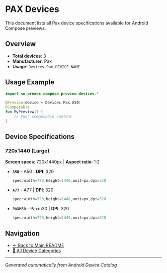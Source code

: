 # PAX Devices

This document lists all Pax device specifications available for Android Compose previews.

## Overview

- **Total devices**: 3
- **Manufacturer**: Pax
- **Usage**: `Devices.Pax.DEVICE_NAME`

## Usage Example

```kotlin
import se.premex.compose.preview.devices.*

@Preview(device = Devices.Pax.A50)
@Composable
fun MyPreview() {
    // Your composable content
}
```

## Device Specifications

### 720x1440 (Large)

**Screen specs**: 720x1440px | **Aspect ratio**: 1:2

- **`A50`** - A50 | **DPI**: 320
  ```kotlin
  spec:width=720,height=1440,unit=px,dpi=320
  ```

- **`A77`** - A77 | **DPI**: 320
  ```kotlin
  spec:width=720,height=1440,unit=px,dpi=320
  ```

- **`PAXM30`** - Paxm30 | **DPI**: 320
  ```kotlin
  spec:width=720,height=1440,unit=px,dpi=320
  ```

## Navigation

- [← Back to Main README](../../README.md)
- [📱 All Device Categories](../README.md)

---
*Generated automatically from Android Device Catalog*
